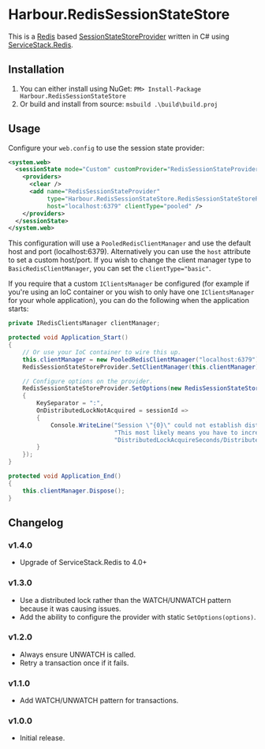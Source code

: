 Harbour.RedisSessionStateStore
==============================

This is a [Redis](http://redis.io/) based [SessionStateStoreProvider](http://msdn.microsoft.com/en-us/library/ms178587.aspx)
written in C# using [ServiceStack.Redis](https://github.com/ServiceStack/ServiceStack.Redis).

Installation
------------

1. You can either install using NuGet: `PM> Install-Package Harbour.RedisSessionStateStore`
2. Or build and install from source: `msbuild .\build\build.proj`

Usage
-----

Configure your `web.config` to use the session state provider:

```xml
<system.web>
  <sessionState mode="Custom" customProvider="RedisSessionStateProvider">
    <providers>
      <clear />
      <add name="RedisSessionStateProvider" 
           type="Harbour.RedisSessionStateStore.RedisSessionStateStoreProvider" 
           host="localhost:6379" clientType="pooled" />
    </providers>
  </sessionState>
</system.web>
```

This configuration will use a `PooledRedisClientManager` and use the default host
and port (localhost:6379). Alternatively you can use the `host` attribute 
to set a custom host/port. If you wish to change the client manager type to
`BasicRedisClientManager`, you can set the `clientType="basic"`.

If you require that a custom `IClientsManager` be configured (for example if you're
using an IoC container or you wish to only have one `IClientsManager` for your
whole application), you can do the following when the application starts:

```csharp
private IRedisClientsManager clientManager;

protected void Application_Start()
{
    // Or use your IoC container to wire this up.
    this.clientManager = new PooledRedisClientManager("localhost:6379");
    RedisSessionStateStoreProvider.SetClientManager(this.clientManager);

    // Configure options on the provider.
    RedisSessionStateStoreProvider.SetOptions(new RedisSessionStateStoreOptions()
    {
        KeySeparator = ":",
        OnDistributedLockNotAcquired = sessionId =>
        {
            Console.WriteLine("Session \"{0}\" could not establish distributed lock. " +
                              "This most likely means you have to increase the " +
                              "DistributedLockAcquireSeconds/DistributedLockTimeoutSeconds.", sessionId);
        }
    });
}

protected void Application_End()
{
    this.clientManager.Dispose();
}
```

Changelog
---------

### v1.4.0
- Upgrade of ServiceStack.Redis to 4.0+

### v1.3.0
- Use a distributed lock rather than the WATCH/UNWATCH pattern because
  it was causing issues.
- Add the ability to configure the provider with static `SetOptions(options)`.

### v1.2.0
- Always ensure UNWATCH is called.
- Retry a transaction once if it fails.

### v1.1.0
- Add WATCH/UNWATCH pattern for transactions.

### v1.0.0
- Initial release.